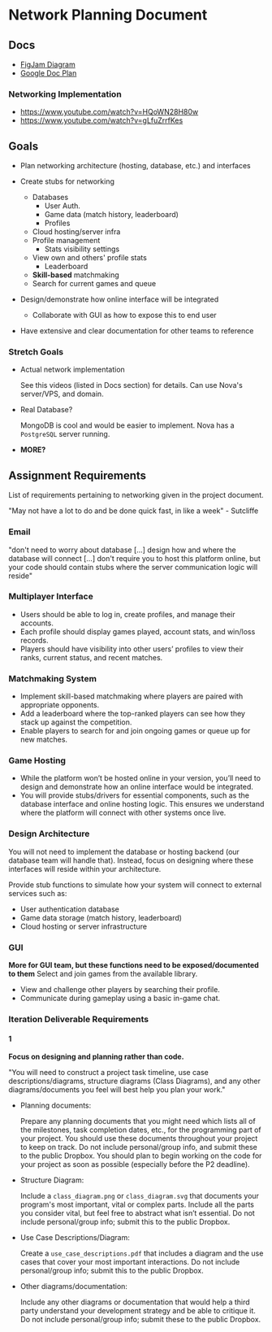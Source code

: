 # **Network Planning Document**

## Docs
- [FigJam Diagram](https://www.figma.com/board/dpFR9WEMYuxA74ZvipXcZc/process-loop?node-id=1-25&t=nhEXUiFAzE8vcAcv-1)
- [Google Doc Plan](https://docs.google.com/document/d/1O3nZ0WbedHbkeMzC8PnDiTGf0OVOONgV-Xe5WJszYR0/edit?usp=sharing)
### Networking Implementation
- https://www.youtube.com/watch?v=HQoWN28H80w
- https://www.youtube.com/watch?v=gLfuZrrfKes

## Goals
- Plan networking architecture (hosting, database, etc.) and interfaces

- Create stubs for networking
  - Databases
    - User Auth.
    - Game data (match history, leaderboard)
    - Profiles
  - Cloud hosting/server infra
  - Profile management
    - Stats visibility settings
  - View own and others' profile stats
    - Leaderboard
  - **Skill-based** matchmaking
  - Search for current games and queue

- Design/demonstrate how online interface will be integrated
  - Collaborate with GUI as how to expose this to end user

- Have extensive and clear documentation for other teams to reference
### Stretch Goals
- Actual network implementation

  See this videos (listed in Docs section) for details. Can use Nova's server/VPS, and domain.
- Real Database?

  MongoDB is cool and would be easier to implement. Nova has a `PostgreSQL` server running.

- **MORE?**


## Assignment Requirements
List of requirements pertaining to networking given in the project document.

"May not have a lot to do and be done quick fast, in like a week" - Sutcliffe
### Email
"don't need to worry about database [...] design how and where the database will connect [...] don't require you to host this platform online, but your code should contain stubs where the server communication logic will reside"
### Multiplayer Interface
- Users should be able to log in, create profiles, and manage their accounts.
- Each profile should display games played, account stats, and win/loss records.
- Players should have visibility into other users’ profiles to view their ranks, current status, and recent matches.
### Matchmaking System
- Implement skill-based matchmaking where players are paired with appropriate opponents.
- Add a leaderboard where the top-ranked players can see how they stack up against the competition.
- Enable players to search for and join ongoing games or queue up for new matches.
### Game Hosting
- While the platform won’t be hosted online in your version, you’ll need to design and demonstrate how an online interface would be integrated.
- You will provide stubs/drivers for essential components, such as the database interface and online hosting logic. This ensures we understand where the platform will connect with other systems once live.
### Design Architecture
You will not need to implement the database or hosting backend (our database team will handle that). Instead, focus on designing where these interfaces will reside within your architecture.

Provide stub functions to simulate how your system will connect to external services such as:
- User authentication database
- Game data storage (match history, leaderboard)
- Cloud hosting or server infrastructure
### GUI
**More for GUI team, but these functions need to be exposed/documented to them**
Select and join games from the available library.
- View and challenge other players by searching their profile.
- Communicate during gameplay using a basic in-game chat.

### Iteration Deliverable Requirements
#### 1
**Focus on designing and planning rather than code.**

"You will need to construct a project task timeline, use case descriptions/diagrams, structure diagrams (Class Diagrams), and any other diagrams/documents you feel will best help you plan your work."

- Planning documents:

  Prepare any planning documents that you might need which lists all of the milestones, task completion dates, etc., for the programming part of your project. You should use these documents throughout your project to keep on track. Do not include personal/group info, and submit these to the public Dropbox. You should plan to begin working on the code for your project as soon as possible (especially before the P2 deadline).
- Structure Diagram:

  Include a `class_diagram.png` or `class_diagram.svg` that documents your program's most important, vital or complex parts. Include all the parts you consider vital, but feel free to abstract what isn’t essential. Do not include personal/group info; submit this to the public Dropbox.
- Use Case Descriptions/Diagram:

  Create a `use_case_descriptions.pdf` that includes a diagram and the use cases that cover your most important interactions. Do not include personal/group info; submit this to the public Dropbox.
- Other diagrams/documentation:

  Include any other diagrams or documentation that would help a third party understand your development strategy and be able to critique it. Do not include personal/group info; submit these to the public Dropbox.
